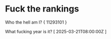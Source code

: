 # Fuck the rankings

Who the hell am I?
{ 11293101 }

What fucking year is it?
[ 2025-03-21T08:00:00Z ]
